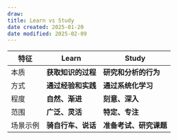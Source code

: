 ```yaml
---
draw:
title: Learn vs Study
date created: 2025-01-20
date modified: 2025-02-09
---
```


| 特征 | Learn | Study |
|---|---|---|
| 本质 | **获取知识的过程** | **研究和分析的行为** |
| 方式 | **通过经验和实践** | **通过系统化学习** |
| 程度 | **自然、渐进** | **刻意、深入** |
| 范围 | **广泛、灵活** | **特定、专注** |
| 场景示例 | **骑自行车、说话** | **准备考试、研究课题** |
